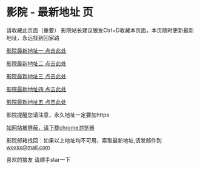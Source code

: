 # 影院 - 最新地址 页

请收藏此页面（重要）
影院站长建议狼友Ctrl+D收藏本页面，本页随时更新最新地址，永远找到回家路

[影院最新地址一 点击此处](https://5yfzg.top/) 

[影院最新地址二 点击此处](https://5yvas.top/) 

[影院最新地址三 点击此处](https://5ygtu.top/) 

[影院最新地址四 点击此处](https://5yvas.top/) 

[影院最新地址五 点击此处](https://5yfzg.top/) 

影院提醒您请注意，永久地址一定要加https

[如网站被屏蔽，请下载chrome浏览器](https://8xe23.com/chrome_93.0.4577.82.apk) 

影院邮箱找回：如果以上地址均不可用，索取最新地址,请发邮件到 woxsx@mail.com

喜欢的狼友 请顺手star一下
